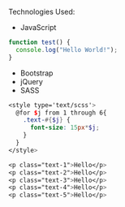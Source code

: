 Technologies Used:
- JavaScript
```javascript
function test() {
  console.log("Hello World!");
}
```
- Bootstrap
- jQuery
- SASS
```scss
<style type='text/scss'>
  @for $j from 1 through 6{
    .text-#{$j} {
      font-size: 15px*$j;
    }
  }
</style>

<p class="text-1">Hello</p>
<p class="text-2">Hello</p>
<p class="text-3">Hello</p>
<p class="text-4">Hello</p>
<p class="text-5">Hello</p>
```
